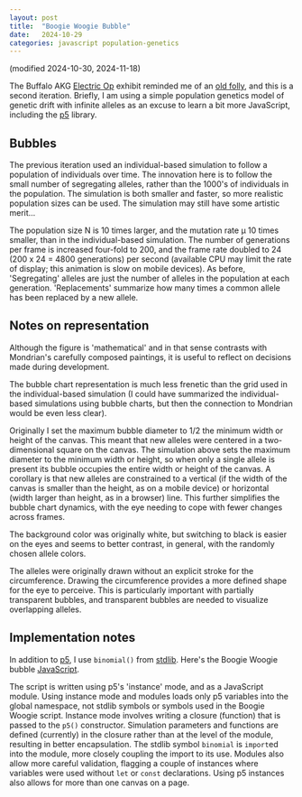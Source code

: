 ```yaml
---
layout: post
title:  "Boogie Woogie Bubble"
date:   2024-10-29
categories: javascript population-genetics
---
```


(modified 2024-10-30, 2024-11-18)

The Buffalo AKG [Electric Op][] exhibit reminded me of an [old
folly][], and this is a second iteration. Briefly, I am using a simple
population genetics model of genetic drift with infinite alleles as an
excuse to learn a bit more JavaScript, including the [p5][] library.

## Bubbles

The previous iteration used an individual-based simulation to follow a
population of individuals over time. The innovation here is to follow
the small number of segregating alleles, rather than the 1000's of
individuals in the population. The simulation is both smaller and
faster, so more realistic population sizes can be used. The simulation
may still have some artistic merit...

<div id="sketch-boogie-bubble"></div>
<script src="/assets/p5/libraries/p5.min.js"></script>
<script type="module" src="/assets/p5/boogie-woogie-bubble.js"></script>

The population size N is 10 times larger, and the mutation rate &mu;
10 times smaller, than in the individual-based simulation. The number
of generations per frame is increased four-fold to 200, and the frame
rate doubled to 24 (200 x 24 = 4800 generations) per second (available
CPU may limit the rate of display; this animation is slow on mobile
devices).  As before, 'Segregating' alleles are just the number of
alleles in the population at each generation. 'Replacements' summarize
how many times a common allele has been replaced by a new allele.

## Notes on representation

Although the figure is 'mathematical' and in that sense contrasts with
Mondrian's carefully composed paintings, it is useful to reflect on
decisions made during development.

The bubble chart representation is much less frenetic than the grid
used in the individual-based simulation (I could have summarized the
individual-based simulations using bubble charts, but then the
connection to Mondrian would be even less clear). 

Originally I set the maximum bubble diameter to 1/2 the minimum width
or height of the canvas. This meant that new alleles were centered in
a two-dimensional square on the canvas. The simulation above sets the
maximum diameter to the minimum width or height, so when only a single
allele is present its bubble occupies the entire width or height of
the canvas. A corollary is that new alleles are constrained to a
vertical (if the width of the canvas is smaller than the height, as on
a mobile device) or horizontal (width larger than height, as in a
browser) line. This further simplifies the bubble chart dynamics, with
the eye needing to cope with fewer changes across frames.

The background color was originally white, but switching to black is
easier on the eyes and seems to better contrast, in general, with the
randomly chosen allele colors.

The alleles were originally drawn without an explicit stroke for the
circumference. Drawing the circumference provides a more defined shape
for the eye to perceive. This is particularly important with partially
transparent bubbles, and transparent bubbles are needed to visualize
overlapping alleles.

## Implementation notes

In addition to [p5][], I use `binomial()` from [stdlib][].  Here's the
Boogie Woogie bubble [JavaScript][].

The script is written using p5's 'instance' mode, and as a JavaScript
module. Using instance mode and modules loads only p5 variables into
the global namespace, not stdlib symbols or symbols used in the Boogie
Woogie script. Instance mode involves writing a closure (function)
that is passed to the `p5()` constructor. Simulation parameters and
functions are defined (currently) in the closure rather than at the
level of the module, resulting in better encapsulation. The stdlib
symbol `binomial` is `import`ed into the module, more closely coupling
the import to its use. Modules also allow more careful validation,
flagging a couple of instances where variables were used without `let`
or `const` declarations. Using p5 instances also allows for more than
one canvas on a page.

[Electric Op]: https://buffaloakg.org/art/exhibitions/electric-op
[old folly]: /population-genetics/javascript/2024/10/28/boogie-woogie.html
[p5]: https://p5js.org/
[stdlib]: https://stdlib.io/
[JavaScript]: /assets/p5/boogie-woogie-bubble.js

